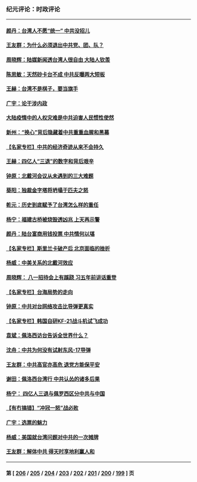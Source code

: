 ### 纪元评论：时政评论
---
#### [颜丹：台湾人不愿“统一” 中共没招儿](../../pages/nsc1025/n13799015.md) 
#### [王友群：为什么必须退出中共党、团、队？](../../pages/nsc1025/n13798253.md) 
#### [周晓辉：陆媒新闻透台湾人很自由 大陆人钦羡](../../pages/nsc1025/n13798778.md) 
#### [陈思敏：天然砂卡台不成 中共反曝两大短板](../../pages/nsc1025/n13798601.md) 
#### [王赫：台湾不是棋子，要当旗手](../../pages/nsc1025/n13798459.md) 
#### [广宇：论干涉内政](../../pages/nsc1025/n13798407.md) 
#### [大陆疫情中的人权灾难是中共迫害人民惯性使然](../../pages/nsc1025/n13798386.md) 
#### [新州：“换心”背后隐藏着中共重重血腥和黑幕](../../pages/nsc1025/n13798376.md) 
#### [【名家专栏】中共的经济奇迹从来不会持久](../../pages/nsc1025/n13798186.md) 
#### [王赫：四亿人“三退”的数字和背后艰辛](../../pages/nsc1025/n13797747.md) 
#### [钟原：北戴河会议从未遇到的三大难题](../../pages/nsc1025/n13797744.md) 
#### [葵阳：独裁金字塔将坍塌于匹夫之怒](../../pages/nsc1025/n13797725.md) 
#### [乾元：历史到底赋予了台湾怎么样的重任](../../pages/nsc1025/n13797643.md) 
#### [杨宁：福建古桥被烧毁透凶兆 上天再示警](../../pages/nsc1025/n13797685.md) 
#### [颜丹：陆台富商用钱投票 中共情何以堪](../../pages/nsc1025/n13797541.md) 
#### [【名家专栏】斯里兰卡破产后 北京面临的挫折](../../pages/nsc1025/n13797378.md) 
#### [杨威：中美关系的北戴河效应](../../pages/nsc1025/n13797232.md) 
#### [周晓辉： 八一招待会上有蹊跷  习五年前讲话重登](../../pages/nsc1025/n13797100.md) 
#### [【名家专栏】台海局势的走向](../../pages/nsc1025/n13796909.md) 
#### [钟原：中共对台网络攻击比导弹更真实](../../pages/nsc1025/n13796789.md) 
#### [【名家专栏】韩国自研KF-21战斗机试飞成功](../../pages/nsc1025/n13796422.md) 
#### [袁斌：佩洛西访台告诉全世界什么？](../../pages/nsc1025/n13796224.md) 
#### [沈舟：中共为何没有试射东风-17导弹](../../pages/nsc1025/n13795986.md) 
#### [王友群：中共高官亦高危 退党方能保平安](../../pages/nsc1025/n13795881.md) 
#### [谢田：佩洛西台湾行 中共认怂的诸多后果](../../pages/nsc1025/n13795734.md) 
#### [杨宁： 四亿人三退与佩罗西区分中共与中国](../../pages/nsc1025/n13795721.md) 
#### [【有冇搞错】“冲冠一怒”战必败](../../pages/nsc1025/n13795285.md) 
#### [广宇：选票的魅力](../../pages/nsc1025/n13795197.md) 
#### [杨威：美国就台湾问题对中共的一次摊牌](../../pages/nsc1025/n13795094.md) 
#### [王友群：解体中共 得天时享地利赢人和](../../pages/nsc1025/n13795061.md) 

---
#### 第 [ [206](./206.md) / [205](./205.md) / [204](./204.md) / [203](./203.md) / [202](./202.md) / [201](./201.md) / [200](./200.md) / [199](./199.md) ] 页
